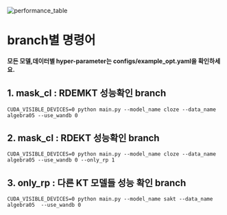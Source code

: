 ![performance_table](https://user-images.githubusercontent.com/55173544/210480097-a378b009-2f9d-4610-9b22-d73240572f34.PNG)




# branch별 명령어
#### 모든 모델,데이터별 hyper-parameter는 configs/example_opt.yaml을 확인하세요. 

## 1. mask_cl : RDEMKT 성능확인 branch  
<RDEMKT>
    
```
CUDA_VISIBLE_DEVICES=0 python main.py --model_name cloze --data_name algebra05 --use_wandb 0
```     
    
## 2. mask_cl : RDEKT 성능확인 branch  
<RDEKT>
    
```
CUDA_VISIBLE_DEVICES=0 python main.py --model_name cloze --data_name algebra05 --use_wandb 0 --only_rp 1
```     

## 3. only_rp : 다른 KT 모델들 성능 확인 branch 
```
CUDA_VISIBLE_DEVICES=0 python main.py --model_name sakt --data_name algebra05  --use_wandb 0
```
